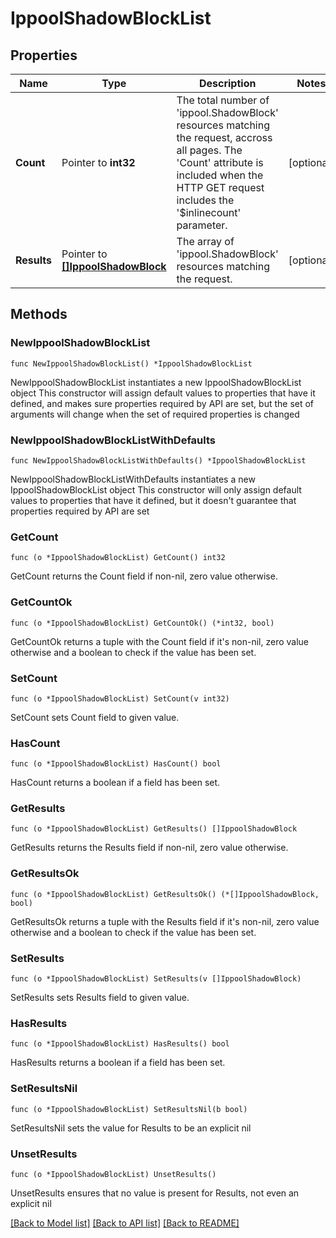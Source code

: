# IppoolShadowBlockList

## Properties

Name | Type | Description | Notes
------------ | ------------- | ------------- | -------------
**Count** | Pointer to **int32** | The total number of &#39;ippool.ShadowBlock&#39; resources matching the request, accross all pages. The &#39;Count&#39; attribute is included when the HTTP GET request includes the &#39;$inlinecount&#39; parameter. | [optional] 
**Results** | Pointer to [**[]IppoolShadowBlock**](IppoolShadowBlock.md) | The array of &#39;ippool.ShadowBlock&#39; resources matching the request. | [optional] 

## Methods

### NewIppoolShadowBlockList

`func NewIppoolShadowBlockList() *IppoolShadowBlockList`

NewIppoolShadowBlockList instantiates a new IppoolShadowBlockList object
This constructor will assign default values to properties that have it defined,
and makes sure properties required by API are set, but the set of arguments
will change when the set of required properties is changed

### NewIppoolShadowBlockListWithDefaults

`func NewIppoolShadowBlockListWithDefaults() *IppoolShadowBlockList`

NewIppoolShadowBlockListWithDefaults instantiates a new IppoolShadowBlockList object
This constructor will only assign default values to properties that have it defined,
but it doesn't guarantee that properties required by API are set

### GetCount

`func (o *IppoolShadowBlockList) GetCount() int32`

GetCount returns the Count field if non-nil, zero value otherwise.

### GetCountOk

`func (o *IppoolShadowBlockList) GetCountOk() (*int32, bool)`

GetCountOk returns a tuple with the Count field if it's non-nil, zero value otherwise
and a boolean to check if the value has been set.

### SetCount

`func (o *IppoolShadowBlockList) SetCount(v int32)`

SetCount sets Count field to given value.

### HasCount

`func (o *IppoolShadowBlockList) HasCount() bool`

HasCount returns a boolean if a field has been set.

### GetResults

`func (o *IppoolShadowBlockList) GetResults() []IppoolShadowBlock`

GetResults returns the Results field if non-nil, zero value otherwise.

### GetResultsOk

`func (o *IppoolShadowBlockList) GetResultsOk() (*[]IppoolShadowBlock, bool)`

GetResultsOk returns a tuple with the Results field if it's non-nil, zero value otherwise
and a boolean to check if the value has been set.

### SetResults

`func (o *IppoolShadowBlockList) SetResults(v []IppoolShadowBlock)`

SetResults sets Results field to given value.

### HasResults

`func (o *IppoolShadowBlockList) HasResults() bool`

HasResults returns a boolean if a field has been set.

### SetResultsNil

`func (o *IppoolShadowBlockList) SetResultsNil(b bool)`

 SetResultsNil sets the value for Results to be an explicit nil

### UnsetResults
`func (o *IppoolShadowBlockList) UnsetResults()`

UnsetResults ensures that no value is present for Results, not even an explicit nil

[[Back to Model list]](../README.md#documentation-for-models) [[Back to API list]](../README.md#documentation-for-api-endpoints) [[Back to README]](../README.md)


